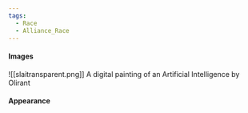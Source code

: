 ```yaml
---
tags:
  - Race
  - Alliance_Race
---
```

#### Images
![[slaitransparent.png]]
	A digital painting of an Artificial Intelligence by Olirant

#### Appearance
